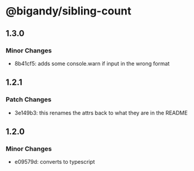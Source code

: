 # @bigandy/sibling-count

## 1.3.0

### Minor Changes

- 8b41cf5: adds some console.warn if input in the wrong format

## 1.2.1

### Patch Changes

- 3e149b3: this renames the attrs back to what they are in the README

## 1.2.0

### Minor Changes

- e09579d: converts to typescript
